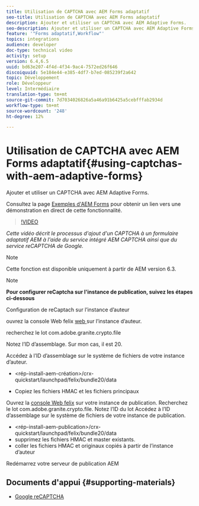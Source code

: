 ```yaml
---
title: Utilisation de CAPTCHA avec AEM Forms adaptatif
seo-title: Utilisation de CAPTCHA avec AEM Forms adaptatif
description: Ajouter et utiliser un CAPTCHA avec AEM Adaptive Forms.
seo-description: Ajouter et utiliser un CAPTCHA avec AEM Adaptive Forms.
feature: '"Forms adaptatif,Workflow"'
topics: integrations
audience: developer
doc-type: technical video
activity: setup
version: 6.4,6.5
uuid: bd63e207-4f4d-4f34-9ac4-7572ed26f646
discoiquuid: 5e184e44-e385-4df7-b7ed-085239f2a642
topic: Développement
role: Développeur
level: Intermédiaire
translation-type: tm+mt
source-git-commit: 7d7034026826a5a46a91b6425a5cebfffab2934d
workflow-type: tm+mt
source-wordcount: '248'
ht-degree: 12%

---
```



# Utilisation de CAPTCHA avec AEM Forms adaptatif{#using-captchas-with-aem-adaptive-forms}

Ajouter et utiliser un CAPTCHA avec AEM Adaptive Forms.

Consultez la page [Exemples d&#39;AEM Forms](https://forms.enablementadobe.com/content/samples/samples.html?query=0) pour obtenir un lien vers une démonstration en direct de cette fonctionnalité.

>[!VIDEO](https://video.tv.adobe.com/v/18336/?quality=9&learn=on)

*Cette vidéo décrit le processus d&#39;ajout d&#39;un CAPTCHA à un formulaire adaptatif AEM à l&#39;aide du service intégré AEM CAPTCHA ainsi que du service reCAPTCHA de Google.*

>[!NOTE]
>
>Cette fonction est disponible uniquement à partir de AEM version 6.3.

>[!NOTE]
>
>**Pour configurer reCaptcha sur l&#39;instance de publication, suivez les étapes ci-dessous**
>
>Configuration de reCaptach sur l’instance d’auteur
>
>ouvrez la console Web felix [web ](http://localhost:4502/system/console/bundles) sur l’instance d’auteur.
>
>recherchez le lot com.adobe.granite.crypto.file
>
>Notez l’ID d’assemblage. Sur mon cas, il est 20.
>
>Accédez à l’ID d’assemblage sur le système de fichiers de votre instance d’auteur.
>
>* &lt;rép-install-aem-création>/crx-quickstart/launchpad/felix/bundle20/data
* Copiez les fichiers HMAC et les fichiers principaux

Ouvrez la [console Web felix](http://localhost:4502/system/console/bundles) sur votre instance de publication. Recherchez le lot com.adobe.granite.crypto.file. Notez l’ID du lot
Accédez à l’ID d’assemblage sur le système de fichiers de votre instance de publication.
* &lt;rép-install-aem-publication>/crx-quickstart/launchpad/felix/bundle20/data
* supprimez les fichiers HMAC et master existants.
* coller les fichiers HMAC et originaux copiés à partir de l’instance d’auteur

Redémarrez votre serveur de publication AEM

## Documents d&#39;appui {#supporting-materials}

* [Google reCAPTCHA](https://www.google.com/recaptcha)

